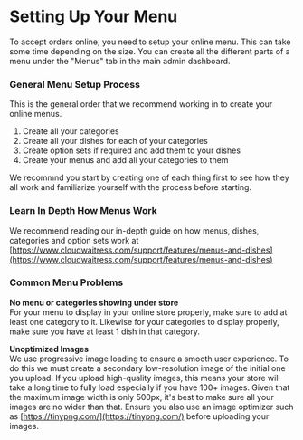 # Setting Up Your Menu

To accept orders online, you need to setup your online menu. This can take some time depending on the size. You can create all the different parts of a menu under the "Menus" tab in the main admin dashboard.

### **General Menu Setup Process**

This is the general order that we recommend working in to create your online menus.

1. Create all your categories
2. Create all your dishes for each of your categories
3. Create option sets if required and add them to your dishes
4. Create your menus and add all your categories to them

We recommnd you start by creating one of each thing first to see how they all work and familiarize yourself with the process before starting.

### **Learn In Depth How Menus Work**

We recommend reading our in-depth guide on how menus, dishes, categories and option sets work at [https://www.cloudwaitress.com/support/features/menus-and-dishes](https://www.cloudwaitress.com/support/features/menus-and-dishes)

### **Common Menu Problems**

**No menu or categories showing under store**  
For your menu to display in your online store properly, make sure to add at least one category to it. Likewise for your categories to display properly, make sure you have at least 1 dish in that category.

**Unoptimized Images**  
We use progressive image loading to ensure a smooth user experience. To do this we must create a secondary low-resolution image of the initial one you upload. If you upload high-quality images, this means your store will take a long time to fully load especially if you have 100+ images. Given that the maximum image width is only 500px, it's best to make sure all your images are no wider than that. Ensure you also use an image optimizer such as [https://tinypng.com/](https://tinypng.com/) before uploading your images.

